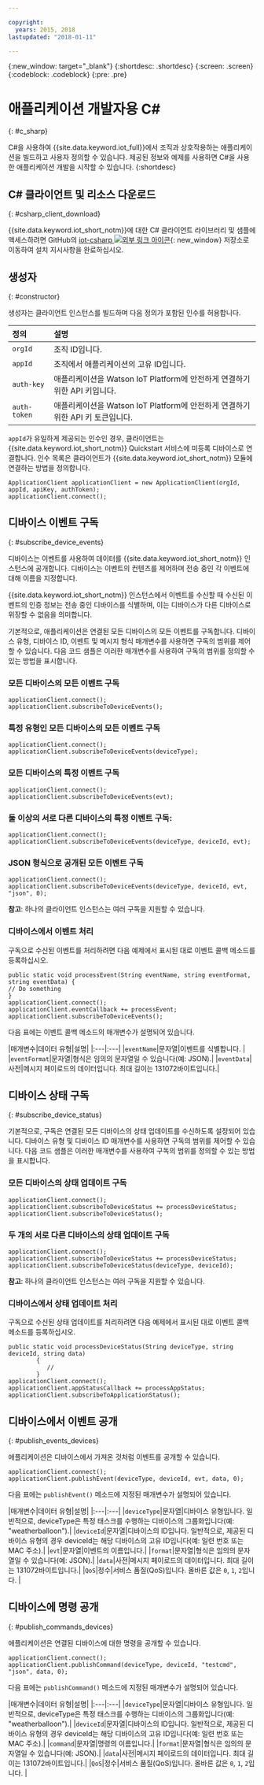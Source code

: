 ```yaml
---

copyright:
  years: 2015, 2018
lastupdated: "2018-01-11"

---
```


  {:new_window: target="_blank"}
{:shortdesc: .shortdesc}
{:screen: .screen}
{:codeblock: .codeblock}
{:pre: .pre}


# 애플리케이션 개발자용 C#
{: #c_sharp}


C#을 사용하여 {{site.data.keyword.iot_full}}에서 조직과 상호작용하는 애플리케이션을 빌드하고 사용자 정의할 수 있습니다. 제공된 정보와 예제를 사용하면 C#을 사용한 애플리케이션 개발을 시작할 수 있습니다.
{:shortdesc}

## C# 클라이언트 및 리소스 다운로드
{: #csharp_client_download}

{{site.data.keyword.iot_short_notm}}에 대한 C# 클라이언트 라이브러리 및 샘플에 액세스하려면 GitHub의 [iot-csharp ![외부 링크 아이콘](../../../../icons/launch-glyph.svg "외부 링크 아이콘")](https://github.com/ibm-watson-iot/iot-csharp){: new_window} 저장소로 이동하여 설치 지시사항을 완료하십시오.


## 생성자
{: #constructor}

생성자는 클라이언트 인스턴스를 빌드하며 다음 정의가 포함된 인수를 허용합니다.

|정의 |설명 |
|:---|:---|
|`orgId`   |조직 ID입니다.|
|`appId`   |조직에서 애플리케이션의 고유 ID입니다.|
|`auth-key`   |애플리케이션을 Watson IoT Platform에 안전하게 연결하기 위한 API 키입니다.|
|`auth-token`   |애플리케이션을 Watson IoT Platform에 안전하게 연결하기 위한 API 키 토큰입니다.|

`appId`가 유일하게 제공되는 인수인 경우, 클라이언트는 {{site.data.keyword.iot_short_notm}} Quickstart 서비스에 미등록 디바이스로 연결합니다. 인수 목록은 클라이언트가 {{site.data.keyword.iot_short_notm}} 모듈에 연결하는 방법을 정의합니다.

```
ApplicationClient applicationClient = new ApplicationClient(orgId, appId, apiKey, authToken);  
applicationClient.connect();
```


## 디바이스 이벤트 구독
{: #subscribe_device_events}

디바이스는 이벤트를 사용하여 데이터를 {{site.data.keyword.iot_short_notm}} 인스턴스에 공개합니다. 디바이스는 이벤트의 컨텐츠를 제어하며 전송 중인 각 이벤트에 대해 이름을 지정합니다.

{{site.data.keyword.iot_short_notm}} 인스턴스에서 이벤트를 수신할 때 수신된 이벤트의 인증 정보는 전송 중인 디바이스를 식별하며, 이는 디바이스가 다른 디바이스로 위장할 수 없음을 의미합니다.

기본적으로, 애플리케이션은 연결된 모든 디바이스의 모든 이벤트를 구독합니다. 디바이스 유형, 디바이스 ID, 이벤트 및 메시지 형식 매개변수를 사용하면 구독의 범위를 제어할 수 있습니다. 다음 코드 샘플은 이러한 매개변수를 사용하여 구독의 범위를 정의할 수 있는 방법을 표시합니다.

### 모든 디바이스의 모든 이벤트 구독

```
applicationClient.connect();
applicationClient.subscribeToDeviceEvents();
```

### 특정 유형인 모든 디바이스의 모든 이벤트 구독

```
applicationClient.connect();
applicationClient.subscribeToDeviceEvents(deviceType);
```

### 모든 디바이스의 특정 이벤트 구독

```
applicationClient.connect();
applicationClient.subscribeToDeviceEvents(evt);
```

###  둘 이상의 서로 다른 디바이스의 특정 이벤트 구독:

```
applicationClient.connect();
applicationClient.subscribeToDeviceEvents(deviceType, deviceId, evt);
```

### JSON 형식으로 공개된 모든 이벤트 구독

```
applicationClient.connect();
applicationClient.subscribeToDeviceEvents(deviceType, deviceId, evt, "json", 0);
```

**참고**: 하나의 클라이언트 인스턴스는 여러 구독을 지원할 수 있습니다.

### 디바이스에서 이벤트 처리

구독으로 수신된 이벤트를 처리하려면 다음 예제에서 표시된 대로 이벤트 콜백 메소드를 등록하십시오.

```
public static void processEvent(String eventName, string eventFormat, string eventData) {
// Do something
}
applicationClient.connect();
applicationClient.eventCallback += processEvent;
applicationClient.subscribeToDeviceEvents();
```
다음 표에는 이벤트 콜백 메소드의 매개변수가 설명되어 있습니다.

|매개변수|데이터 유형|설명|
|:---|:---|
|`eventName`|문자열|이벤트를 식별합니다. |
|`eventFormat`|문자열|형식은 임의의 문자열일 수 있습니다(예: JSON).|
|`eventData`|사전|메시지 페이로드의 데이터입니다. 최대 길이는 131072바이트입니다.|


## 디바이스 상태 구독
{: #subscribe_device_status}

기본적으로, 구독은 연결된 모든 디바이스의 상태 업데이트를 수신하도록 설정되어 있습니다. 디바이스 유형 및 디바이스 ID 매개변수를 사용하면 구독의 범위를 제어할 수 있습니다. 다음 코드 샘플은 이러한 매개변수를 사용하여 구독의 범위를 정의할 수 있는 방법을 표시합니다.

### 모든 디바이스의 상태 업데이트 구독

```
applicationClient.connect();
applicationClient.subscribeToDeviceStatus += processDeviceStatus;
applicationClient.subscribeToDeviceStatus();
```

### 두 개의 서로 다른 디바이스의 상태 업데이트 구독

```
applicationClient.connect();
applicationClient.subscribeToDeviceStatus += processDeviceStatus;
applicationClient.subscribeToDeviceStatus(deviceType, deviceId);
```

**참고**: 하나의 클라이언트 인스턴스는 여러 구독을 지원할 수 있습니다.

### 디바이스에서 상태 업데이트 처리

구독으로 수신된 상태 업데이트를 처리하려면 다음 예제에서 표시된 대로 이벤트 콜백 메소드를 등록하십시오.

```
public static void processDeviceStatus(String deviceType, string deviceId, string data)
        {
           //
        }
applicationClient.connect();
applicationClient.appStatusCallback += processAppStatus;
applicationClient.subscribeToApplicationStatus();
```

## 디바이스에서 이벤트 공개
{: #publish_events_devices}

애플리케이션은 디바이스에서 가져온 것처럼 이벤트를 공개할 수 있습니다.

```
applicationClient.connect();
applicationClient.publishEvent(deviceType, deviceId, evt, data, 0);

```

다음 표에는 `publishEvent()` 메소드에 지정된 매개변수가 설명되어 있습니다.

|매개변수|데이터 유형|설명|
|:---|:---|
|`deviceType`|문자열|디바이스 유형입니다. 일반적으로, deviceType은 특정 태스크를 수행하는 디바이스의 그룹화입니다(예: "weatherballoon").|
|`deviceId`|문자열|디바이스의 ID입니다. 일반적으로, 제공된 디바이스 유형의 경우 deviceId는 해당 디바이스의 고유 ID입니다(예: 일련 번호 또는 MAC 주소).|
|`evt`|문자열|이벤트의 이름입니다.|
|`format`|문자열|형식은 임의의 문자열일 수 있습니다(예: JSON).|
|`data`|사전|메시지 페이로드의 데이터입니다. 최대 길이는 131072바이트입니다.|
|`QoS`|정수|서비스 품질(QoS)입니다. 올바른 값은 `0`, `1`, `2`입니다. |


## 디바이스에 명령 공개
{: #publish_commands_devices}

애플리케이션은 연결된 디바이스에 대한 명령을 공개할 수 있습니다.

```
applicationClient.connect();
applicationClient.publishCommand(deviceType, deviceId, "testcmd", "json", data, 0);
```
다음 표에는 `publishCommand()` 메소드에 지정된 매개변수가 설명되어 있습니다.

|매개변수|데이터 유형|설명|
|:---|:---|
|`deviceType`|문자열|디바이스 유형입니다. 일반적으로, deviceType은 특정 태스크를 수행하는 디바이스의 그룹화입니다(예: "weatherballoon").|
|`deviceId`|문자열|디바이스의 ID입니다. 일반적으로, 제공된 디바이스 유형의 경우 deviceId는 해당 디바이스의 고유 ID입니다(예: 일련 번호 또는 MAC 주소).|
|`command`|문자열|명령의 이름입니다.|
|`format`|문자열|형식은 임의의 문자열일 수 있습니다(예: JSON).|
|`data`|사전|메시지 페이로드의 데이터입니다. 최대 길이는 131072바이트입니다.|
|`QoS`|정수|서비스 품질(QoS)입니다. 올바른 값은 `0`, `1`, `2`입니다. |
